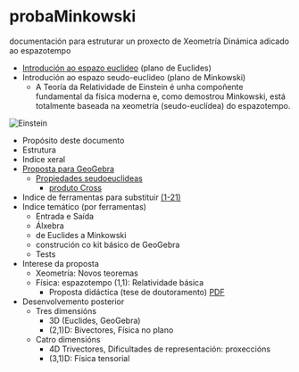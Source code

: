 # probaMinkowski
documentación para estruturar un proxecto de Xeometría Dinámica adicado ao espazotempo

*  [Introdución ao espazo euclideo](Explicacions/IntroducionEspazoEuclideo.md) (plano de Euclides)
*  Introdución ao espazo seudo-euclideo (plano de Minkowski)
   * A Teoría da Relatividade de Einstein é unha compoñente fundamental da física moderna e, como demostrou Minkowski, está totalmente baseada na xeometría (seudo-euclídea) do espazotempo.

![Einstein](https://upload.wikimedia.org/wikipedia/commons/thumb/3/3e/Einstein_1921_by_F_Schmutzer_-_restoration.jpg/220px-Einstein_1921_by_F_Schmutzer_-_restoration.jpg "O amigo Einstein")
 
* Propósito deste documento
* Estrutura
* Indice xeral
* [Proposta para GeoGebra](Explicacions/propostaGeoGebra.md)
  * [Propiedades seudoeuclideas](Explicacions/propiedadesSeudoeuclideas.md)
    * [produto Cross](Explicacions/CrossProduct.md)
* Indice de ferramentas para substituir [(1-21)](Ferramentas/IndiceFerramentasMink.md)
* Indice temático (por ferramentas) 
  * Entrada  e Saída
  * Álxebra
  * de Euclides a Minkowski
  * construción co kit básico de GeoGebra
  * Tests
 * Interese da proposta
   * Xeometría: Novos teoremas 
   * Física: espazotempo (1,1): Relatividade básica
     * Proposta didáctica (tese de doutoramento) [PDF](https://github.com/probaxeoxebra/probaMinkoski/blob/master/documents/Tese/DidacticaRelatividade_TeseXP.pdf)
* Desenvolvemento posterior
   * Tres dimensións
     * 3D (Euclides, GeoGebra)
     * (2,1)D: Bivectores, Física no plano
   * Catro dimensións
     * 4D Trivectores, Dificultades de representación: proxeccións
     * (3,1)D: Física tensorial
